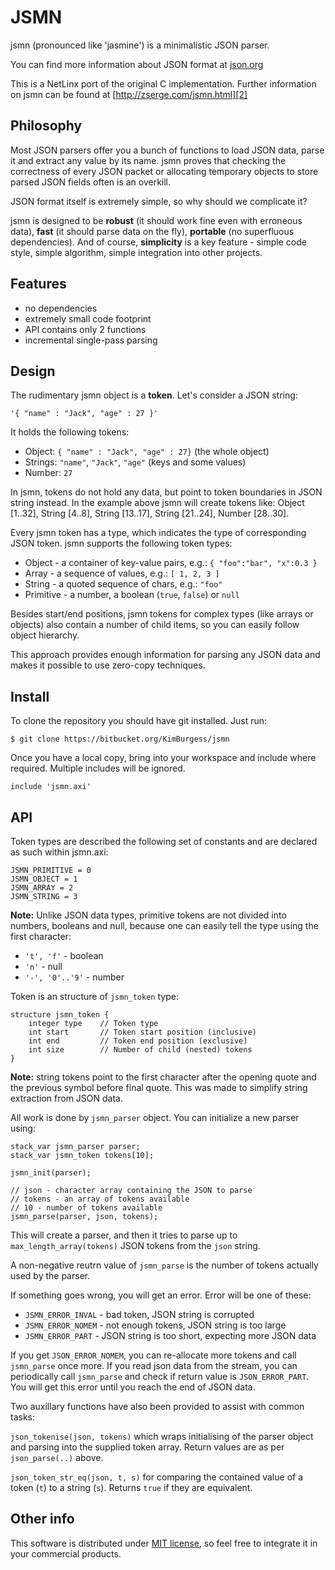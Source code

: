 
JSMN
====

jsmn (pronounced like 'jasmine') is a minimalistic JSON parser. 

You can find more information about JSON format at [json.org][1]

This is a NetLinx port of the original C implementation. Further information on jsmn can be found at [http://zserge.com/jsmn.html][2]

Philosophy
----------

Most JSON parsers offer you a bunch of functions to load JSON data, parse it and extract any value by its name. jsmn proves that checking the correctness of every JSON packet or allocating temporary objects to store parsed JSON fields often is an overkill. 

JSON format itself is extremely simple, so why should we complicate it?

jsmn is designed to be  **robust** (it should work fine even with erroneous data), **fast** (it should parse data on the fly), **portable** (no superfluous dependencies). And of course, **simplicity** is a key feature - simple code style, simple algorithm, simple integration into other projects.

Features
--------

* no dependencies
* extremely small code footprint
* API contains only 2 functions
* incremental single-pass parsing

Design
------

The rudimentary jsmn object is a **token**. Let's consider a JSON string:

    '{ "name" : "Jack", "age" : 27 }'

It holds the following tokens:

* Object: `{ "name" : "Jack", "age" : 27}` (the whole object)
* Strings: `"name"`, `"Jack"`, `"age"` (keys and some values)
* Number: `27`

In jsmn, tokens do not hold any data, but point to token boundaries in JSON string instead. In the example above jsmn will create tokens like: Object [1..32], String [4..8], String [13..17], String [21..24], Number [28..30].

Every jsmn token has a type, which indicates the type of corresponding JSON token. jsmn supports the following token types:

* Object - a container of key-value pairs, e.g.:
    `{ "foo":"bar", "x":0.3 }`
* Array - a sequence of values, e.g.:
    `[ 1, 2, 3 ]`
* String - a quoted sequence of chars, e.g.: `"foo"`
* Primitive - a number, a boolean (`true`, `false`) or `null`

Besides start/end positions, jsmn tokens for complex types (like arrays or objects) also contain a number of child items, so you can easily follow object hierarchy.

This approach provides enough information for parsing any JSON data and makes it possible to use zero-copy techniques.

Install
-------

To clone the repository you should have git installed. Just run:

    $ git clone https://bitbucket.org/KimBurgess/jsmn

Once you have a local copy, bring into your workspace and include where required. Multiple includes will be ignored.

    include 'jsmn.axi'


API
---

Token types are described the following set of constants and are declared as such within jsmn.axi:

    JSMN_PRIMITIVE = 0
    JSMN_OBJECT = 1
    JSMN_ARRAY = 2
    JSMN_STRING = 3

**Note:** Unlike JSON data types, primitive tokens are not divided into
numbers, booleans and null, because one can easily tell the type using the
first character:

* `'t', 'f'` - boolean 
* `'n'` - null
* `'-', '0'..'9'` - number

Token is an structure of `jsmn_token` type:

    structure jsmn_token {
        integer type    // Token type
        int start       // Token start position (inclusive)
        int end         // Token end position (exclusive)
        int size        // Number of child (nested) tokens
    }

**Note:** string tokens point to the first character after
the opening quote and the previous symbol before final quote. This was made 
to simplify string extraction from JSON data.

All work is done by `jsmn_parser` object. You can initialize a new parser using:

    stack_var jsmn_parser parser;
    stack_var jsmn_token tokens[10];

    jsmn_init(parser);

    // json - character array containing the JSON to parse
    // tokens - an array of tokens available
    // 10 - number of tokens available
    jsmn_parse(parser, json, tokens);

This will create a parser, and then it tries to parse up to `max_length_array(tokens)` JSON tokens from the `json` string.

A non-negative reutrn value of `jsmn_parse` is the number of tokens actually
used by the parser.

If something goes wrong, you will get an error. Error will be one of these:

* `JSMN_ERROR_INVAL` - bad token, JSON string is corrupted
* `JSMN_ERROR_NOMEM` - not enough tokens, JSON string is too large
* `JSMN_ERROR_PART` - JSON string is too short, expecting more JSON data

If you get `JSON_ERROR_NOMEM`, you can re-allocate more tokens and call
`jsmn_parse` once more.  If you read json data from the stream, you can
periodically call `jsmn_parse` and check if return value is `JSON_ERROR_PART`.
You will get this error until you reach the end of JSON data.

Two auxillary functions have also been provided to assist with common tasks:

`json_tokenise(json, tokens)` which wraps initialising of the parser object and parsing into the supplied token array. Return values are as per `json_parse(..)` above.

`json_token_str_eq(json, t, s)` for comparing the contained value of a token (`t`) to a string (`s`). Returns `true` if they are equivalent.

Other info
----------

This software is distributed under [MIT license](http://www.opensource.org/licenses/mit-license.php), so feel free to integrate it in your commercial products.

[1]: http://www.json.org/
[2]: http://zserge.com/jsmn.html